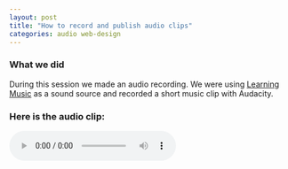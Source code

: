 ```yaml
---
layout: post
title: "How to record and publish audio clips"
categories: audio web-design
---
```


### What we did
During this session we made an audio recording. We were using [Learning Music](https://learningmusic.ableton.com/) as a sound source and recorded a short music clip with Audacity.

### Here is the audio clip:

<div>
  <audio controls>
    <source src="assets/intro1.mp3" type="audio/mpeg">
  </audio>
</div>
  

